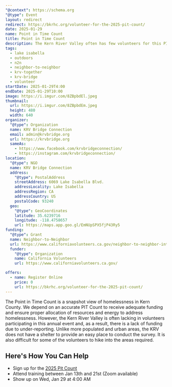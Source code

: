 ```yaml
---
"@context": https://schema.org
"@type": Event
layout: redirect
redirect: https://bkrhc.org/volunteer-for-the-2025-pit-count/
date: 2025-01-29
name: Point in Time Count
title: Point in Time Count
description: The Kern River Valley often has few volunteers for this PIT Count and, as a result, the reported number of people experiencing homelessness is inaccurate. This event aims to assist with that need and to promote volunteers in the community.
tags:
  - lake isabella
  - outdoors
  - n2n
  - neighbor-to-neighbor
  - krv-together
  - krv-bridge
  - volunteer
startDate: 2025-01-29T4:00
endDate: 2025-01-29T10:00
image: https://i.imgur.com/8ZBpbdEl.jpeg
thumbnail:
  url: https://i.imgur.com/8ZBpbdEm.jpeg
  height: 480
  width: 640
organizer:
  "@type": Organization
  name: KRV Bridge Connection
  email: admin@krvbridge.org
  url: https://krvbridge.org
  sameAs:
    - https://www.facebook.com/krvbridgeconnection/
    - https://instagram.com/krvbridgeconnection/
location:
  "@type": NGO
  name: KRV Bridge Connection
  address:
    "@type": PostalAddress
    streetAddress: 6069 Lake Isabella Blvd.
    addressLocality: Lake Isabella
    addressRegion: CA
    addressCountry: US
    postalCode: 93240
  geo:
    "@type": GeoCoordinates
    latitude: 35.6239716
    longitude: -118.4758657
    url: https://maps.app.goo.gl/EmNUpSPX5fjP43Ry5
funding:
  "@type": Grant
  name: Neighbor-to-Neighbor
  url: https://www.californiavolunteers.ca.gov/neighbor-to-neighbor-interest/
  funder:
    "@type": Organization
    name: California Volunteers
    url: https://www.californiavolunteers.ca.gov/

offers:
  - name: Register Online
    price: 0
    url: https://bkrhc.org/volunteer-for-the-2025-pit-count/
---
```


The Point in Time Count is a snapshot view of homelessness in Kern County. We depend on an accurate PIT Count to receive
adequate funding and ensure proper allocation of resources and energy to address homelessness. However, the Kern River Valley
is often lacking in volunteers participating in this annual event and, as a result, there is a lack of funding due to
under-reporting. Unlike more populated and urban areas, the KRV does not have a shelter to provide an easy place to conduct
the survey. It is also difficult for some of the volunteers to hike into the areas required.

## Here's How You Can Help
- Sign up for the [2025 Pit Count](https://bkrhc.org/volunteer-for-the-2025-pit-count/)
- Attend training between Jan 13th and 21st (Zoom available)
- Show up on Wed, Jan 29 at 4:00 AM
